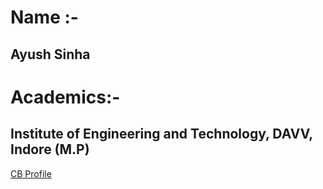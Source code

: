 # Name :- 
## Ayush Sinha

# Academics:-
## Institute of Engineering and Technology, DAVV, Indore (M.P)

[CB Profile](https://account.codingblocks.com/users/me)
